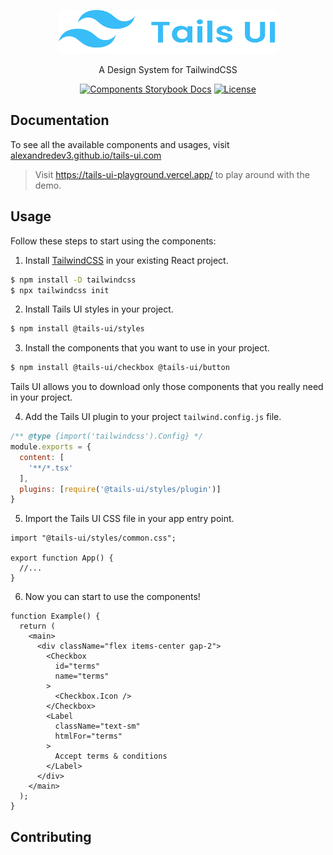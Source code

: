<p align="center">
  <a href="https://tails-ui-playground.vercel.app" target="_blank">
    <picture>
      <source media="(prefers-color-scheme: dark)" srcset="https://raw.githubusercontent.com/alexandredev3/tails-ui/HEAD/.github/logo.svg">
      <img alt="Tails UI" src="https://raw.githubusercontent.com/alexandredev3/tails-ui/HEAD/.github/logo.svg" width="350" height="70" style="max-width: 100%;">
    </picture>
  </a>
</p>

<p align="center">
  A Design System for TailwindCSS
</p>

<p align="center">
    <a href="https://github.com/alexandredev3/tails-ui/actions"><img src="https://img.shields.io/github/actions/workflow/status/alexandredev3/tails-ui/deploy-docs.yaml?branch=main" alt="Components Storybook Docs"></a>
    <a href="https://github.com/alexandredev3/tails-ui/blob/master/LICENSE"><img src="https://img.shields.io/github/license/alexandredev3/tails-ui" alt="License"></a>
</p>

## Documentation

To see all the available components and usages, visit <a href="https://alexandredev3.github.io/tails-ui">alexandredev3.github.io/tails-ui.com</a>
> Visit <a href="https://tails-ui-playground.vercel.app/">https://tails-ui-playground.vercel.app/</a> to play around with the demo.

## Usage
Follow these steps to start using the components:

1. Install <a href="https://tailwindcss.com/docs/installation">TailwindCSS</a> in your existing React project.
```bash
$ npm install -D tailwindcss
$ npx tailwindcss init
```

2. Install Tails UI styles in your project.
```bash
$ npm install @tails-ui/styles
```

3. Install the components that you want to use in your project.
```bash
$ npm install @tails-ui/checkbox @tails-ui/button
```
Tails UI allows you to download only those components that you really need in your project.

4. Add the Tails UI plugin to your project `tailwind.config.js` file.
```cjs
/** @type {import('tailwindcss').Config} */
module.exports = {
  content: [
    '**/*.tsx'
  ],
  plugins: [require('@tails-ui/styles/plugin')]
}
```

5. Import the Tails UI CSS file in your app entry point.
```tsx
import "@tails-ui/styles/common.css";

export function App() {
  //...
}
```

6. Now you can start to use the components!
```tsx
function Example() {
  return (
    <main>
      <div className="flex items-center gap-2">
        <Checkbox
          id="terms"
          name="terms"
        >
          <Checkbox.Icon />
        </Checkbox>
        <Label
          className="text-sm"
          htmlFor="terms"
        >
          Accept terms & conditions
        </Label>
      </div>
    </main>
  );
}
```
## Contributing
